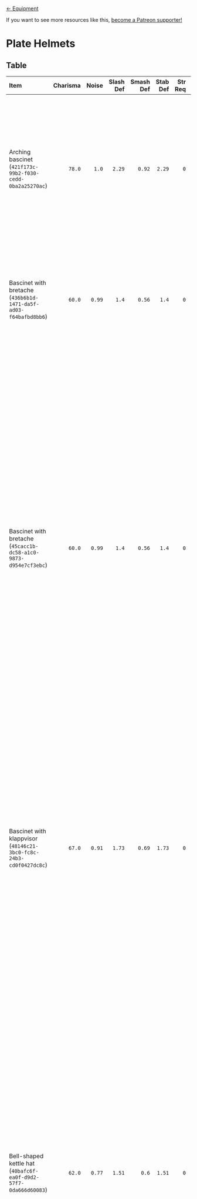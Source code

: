 <!-- TITLE: Plate Helmets -->

[&larr; Equipment](/kingdomcome/equipment)

If you want to see more resources like this, [become a Patreon supporter!](https://www.patreon.com/fireundubh)

# Plate Helmets

## Table

Item | Charisma | Noise | Slash Def | Smash Def | Stab Def | Str Req | Value | Weight | V/W Ratio | Locations
:--- | ---: | ---: | ---: | ---: | ---: | ---: | ---: | ---: | ---: | :---
Arching bascinet<br>(`421f173c-99b2-f030-cedd-0ba2a25270ac`) | `78.0` | `1.0` | `2.29` | `0.92` | `2.29` | `0` | `2419.0` | `6.0` | `403.17` | Looted from Bandit at Random Event<br>Looted from Bandit at Samopesh<br>Looted from Bandit at Vranik<br>Looted from Guard at Merhojed<br>Looted from Guard at Random Event<br>Looted from Soldier at Pribislavitz (Quest: Baptism of Fire)<br>Looted from Soldier at Talmberg (Quest: An Oath Is An Oath)<br>Looted from Soldier at Vranik<br>Stash (`2777.9685`, `1449.6133`, `107.35339`)
Bascinet with bretache<br>(`436b6b1d-1471-da5f-ad03-f64bafbd8bb6`) | `60.0` | `0.99` | `1.4` | `0.56` | `1.4` | `0` | `521.7` | `6.0` | `86.95` | Looted from Bandit at Random Event<br>Looted from Bandit at Skalitz<br>Looted from Bandit at Talmberg<br>Looted from Guard at Monastery<br>Looted from Guard at Random Event<br>Looted from Guard at Samopesh<br>Looted from Guard at Sassau<br>Sold by armourer at Rattay
Bascinet with bretache<br>(`45cacc1b-dc58-a1c0-9873-d954e7cf3ebc`) | `60.0` | `0.99` | `1.4` | `0.56` | `1.4` | `0` | `521.7` | `6.0` | `86.95` | Looted from Bandit at Highlands<br>Looted from Bandit at Pribislavitz<br>Looted from Bandit at Random Event<br>Looted from Bandit at Skalitz<br>Looted from Bandit at Talmberg (Quest: Out of the Frying Pan)<br>Looted from Bandit at Vranik<br>Looted from Guard at Ledetchko<br>Looted from Guard at Merhojed<br>Looted from Guard at Monastery<br>Looted from Guard at Neuhof<br>Looted from Guard at Random Event<br>Looted from Guard at Rattay<br>Looted from Guard at Samopesh<br>Looted from Guard at Sassau<br>Looted from Guard at Talmberg<br>Looted from Guard at Uzhitz<br>Looted from Leshek at Talmberg<br>Looted from Mercenary at Random Event<br>Looted from Soldier at Pribislavitz (Quest: Baptism of Fire)<br>Looted from Soldier at Talmberg (Quest: An Oath Is An Oath)<br>Looted from Soldier at Talmberg (Quest: Siege)<br>Looted from Soldier at Vranik<br>Looted from Townsman at Sassau<br>Looted from Villager at Talmberg<br>Sold by armourer at Rattay
Bascinet with klappvisor<br>(`48146c21-3bc0-fc8c-24b3-cd0f0427dc8c`) | `67.0` | `0.91` | `1.73` | `0.69` | `1.73` | `0` | `919.8` | `4.0` | `229.95` | Looted from Bandit at Pribislavitz (Quest: Baptism of Fire)<br>Looted from Bandit at Random Event<br>Looted from Bandit at Vranik<br>Looted from Guard at Random Event<br>Looted from Guard at Talmberg<br>Looted from Soldier at Talmberg (Quest: An Oath Is An Oath)<br>Looted from Soldier at Talmberg (Quest: Out of the Frying Pan)<br>Looted from Soldier at Talmberg (Quest: Siege)<br>Looted from Soldier at Vranik<br>Looted from Wayfaring Knight at Random Event<br>Looted from Wolflin of Kamberg at Highlands<br>Stash (`1685.7461`, `939.01147`, `40.201237`)<br>Stash (`2333.1587`, `1122.5153`, `52.913845`)
Bell-shaped kettle hat<br>(`40bafc6f-ea0f-d9d2-57f7-0da666d60083`) | `62.0` | `0.77` | `1.51` | `0.6` | `1.51` | `0` | `625.3` | `4.0` | `156.32` | Looted from Bandit at Highlands<br>Looted from Bandit at Pribislavitz<br>Looted from Bandit at Pribislavitz (Quest: Baptism of Fire)<br>Looted from Bandit at Random Event<br>Looted from Bandit at Samopesh<br>Looted from Bandit at Skalitz<br>Looted from Bandit at Talmberg<br>Looted from Bandit at Talmberg (Quest: Out of the Frying Pan)<br>Looted from Bandit at Vranik<br>Looted from Guard at Merhojed<br>Looted from Guard at Monastery<br>Looted from Guard at Random Event<br>Looted from Guard at Rattay<br>Looted from Guard at Samopesh<br>Looted from Guard at Sassau<br>Looted from Guard at Talmberg<br>Looted from Guard at Uzhitz<br>Looted from Mercenary at Random Event<br>Looted from Soldier at Pribislavitz (Quest: Baptism of Fire)<br>Looted from Soldier at Talmberg (Quest: An Oath Is An Oath)<br>Looted from Soldier at Talmberg (Quest: Out of the Frying Pan)<br>Looted from Soldier at Talmberg (Quest: Siege)<br>Looted from Soldier at Vranik<br>Looted from Townsman at Sassau<br>Looted from Vicar's guard at Uzhitz<br>Sold by armourer at Rattay<br>Stash (`2561.8518`, `447.03238`, `66.509857`)<br>`poi_sklice_east_vase1`
Common bascinet<br>(`4af19514-66e8-1a2b-67d5-6528225681b4`) | `44.0` | `0.77` | `0.62` | `0.25` | `0.62` | `0` | `86.1` | `3.0` | `28.7` | Looted from Archery master at Talmberg master archer<br>Looted from Bandit at Highlands<br>Looted from Bandit at Merhojed<br>Looted from Bandit at Pribislavitz<br>Looted from Bandit at Pribislavitz (Quest: Baptism of Fire)<br>Looted from Bandit at Random Event<br>Looted from Bandit at Samopesh<br>Looted from Bandit at Sassau<br>Looted from Bandit at Skalitz<br>Looted from Bandit at Talmberg<br>Looted from Bandit at Talmberg (Quest: Out of the Frying Pan)<br>Looted from Bandit at Vranik<br>Looted from Captain Bernard at Rattay<br>Looted from Captain Bernard at Talmberg (Quest: An Oath Is An Oath)<br>Looted from Guard at Ledetchko<br>Looted from Guard at Merhojed<br>Looted from Guard at Monastery<br>Looted from Guard at Neuhof<br>Looted from Guard at Random Event<br>Looted from Guard at Rattay<br>Looted from Guard at Samopesh<br>Looted from Guard at Sassau<br>Looted from Guard at Talmberg<br>Looted from Guard at Uzhitz<br>Looted from Mercenary at Random Event<br>Looted from Sir Robard at Pribislavitz (Quest: Baptism of Fire)<br>Looted from Sir Robard at Talmberg (Quest: Out of the Frying Pan)<br>Looted from Soldier at Pribislavitz (Quest: Baptism of Fire)<br>Looted from Soldier at Talmberg (Quest: An Oath Is An Oath)<br>Looted from Soldier at Talmberg (Quest: Out of the Frying Pan)<br>Looted from Soldier at Vranik<br>Looted from Ulrich at Sassau<br>Looted from Villager at Talmberg<br>Looted from Watchman at Merhojed<br>Quest reward: Keeping the Peace (`q_nightsWatch`)<br>Quest reward: Mayhem Near Merhojed / Where There's Smoke…[?] (`ta04_cumByMerh`)<br>Sold by blacksmith at Rattay<br>Sold by blacksmith at Samopesh<br>Sold by blacksmith at Sassau<br>Stash (`2342.1411`, `2782.5771`, `115.24609`)<br>Stash (`2694.1746`, `594.83539`, `96.380692`)
Covered bascinet<br>(`44dc0755-74c4-582d-c92c-4a54990da4b9`) | `56.0` | `0.99` | `1.18` | `0.47` | `1.18` | `0` | `365.3` | `7.0` | `52.19` | Looted from Bandit at Neuhof<br>Looted from Bandit at Pribislavitz (Quest: Baptism of Fire)<br>Looted from Bandit at Random Event<br>Looted from Bandit at Sassau<br>Looted from Bandit at Talmberg<br>Looted from Bandit at Talmberg (Quest: Out of the Frying Pan)<br>Looted from Bandit at Vranik<br>Looted from Guard at Samopesh<br>Looted from Guard at Sassau<br>Looted from Soldier at Pribislavitz (Quest: Baptism of Fire)<br>Looted from Soldier at Talmberg (Quest: An Oath Is An Oath)<br>Looted from Soldier at Vranik<br>Sold by armourer at Rattay
Cuman helmet<br>(`4582224b-55b8-82f8-4230-371ca1093db3`) | `44.0` | `0.89` | `0.62` | `0.25` | `0.62` | `0` | `86.0` | `3.0` | `28.67` | Looted from Cuman at Pribislavitz<br>Looted from Cuman at Pribislavitz (Quest: Baptism of Fire)<br>Looted from Cuman at Random Event<br>Looted from Cuman at Skalitz (Quest: Run!)<br>Looted from Cuman at Talmberg<br>Looted from Cuman at Uzhitz<br>Looted from `prib_cuman_cut` at Pribislavitz
Cuman mask<br>(`4da8f74d-dd58-6895-e0b0-bf94a31a5b92`) | `56.0` | `1.0` | `1.18` | `0.47` | `1.18` | `1` | `365.3` | `0.0` | `365.3` | Quest reward: Masquerade (`q_disguise`)
Decorated German bascinet<br>(`498ca985-c074-886b-af88-aec5b12dc7ad`) | `64.0` | `1.0` | `1.62` | `0.65` | `1.62` | `0` | `1001.0` | `7.0` | `143.0` | Looted from Bandit at Vranik<br>Sold by armourer at Rattay<br>Stash (`2257.4131`, `2007.5989`, `131.64171`)<br>Stash (`872.63831`, `274.16837`, `181.48671`)
German bascinet<br>(`4135abae-bcce-b9f7-7fff-9139b57aebbe`) | `64.0` | `1.0` | `1.62` | `0.65` | `1.62` | `0` | `790.0` | `7.0` | `112.86` | Looted from Bandit at Vranik<br>Sold by armourer at Rattay<br>Sold by armourer at Rattay
German bascinet<br>(`416efa2d-68db-6dfb-3d5d-98489f638bad`) | `64.0` | `1.0` | `1.62` | `0.65` | `1.62` | `0` | `876.8` | `7.0` | `125.26` | Sold by armourer at Rattay<br>Stash (`601.64294`, `610.69153`, `159.0554`)
German bascinet<br>(`4cd854dd-7c7c-3050-27e4-8b67b1d1338c`) | `64.0` | `1.0` | `1.62` | `0.65` | `1.62` | `0` | `790.0` | `7.0` | `112.86` | Looted from Bandit at Random Event<br>Looted from Bandit at Vranik<br>Looted from Guard at Random Event<br>Looted from Guard at Rattay<br>Looted from Soldier at Talmberg (Quest: An Oath Is An Oath)<br>Looted from Soldier at Talmberg (Quest: Siege)<br>Looted from Soldier at Vranik<br>Stash (`3869.3948`, `882.59735`, `156.86655`)
Grand bascinet<br>(`413a23a3-3d34-de11-abeb-2dfc9af846a9`) | `71.0` | `0.97` | `1.96` | `0.78` | `1.96` | `0` | `1359.5` | `5.0` | `271.9` | 
Grand bascinet<br>(`457922f9-5c5b-8caa-5df0-7449097cff90`) | `71.0` | `0.97` | `1.96` | `0.78` | `1.96` | `0` | `1359.5` | `5.0` | `271.9` | Looted from Guard at Rattay<br>Sold by armourer at Rattay<br>Sold by armourer at Rattay<br>Stash (`3158.9856`, `3838.3115`, `166.87587`)<br>`test_pickpocket_lvl15`
Hounskull<br>(`4a0b54a0-f893-122d-5171-74ac68e933ad`) | `76.0` | `1.0` | `2.18` | `0.87` | `2.18` | `0` | `1858.5` | `4.0` | `464.62` | Looted from Bandit at Pribislavitz<br>Looted from Bandit at Pribislavitz (Quest: Baptism of Fire)<br>Looted from Bandit at Random Event<br>Looted from Bandit at Skalitz<br>Looted from Bandit at Vranik<br>Looted from Guard at Merhojed<br>Looted from Guard at Random Event<br>Looted from Guard at Rattay<br>Looted from Guard at Talmberg<br>Looted from Soldier at Pribislavitz (Quest: Baptism of Fire)<br>Looted from Soldier at Talmberg (Quest: An Oath Is An Oath)<br>Looted from Soldier at Talmberg (Quest: Siege)<br>Looted from Soldier at Vranik<br>Sold by armourer at Merhojed army camp
Italian bascinet<br>(`481b929a-0e8e-05da-54c5-2939bd72e594`) | `73.0` | `1.0` | `2.07` | `0.83` | `2.07` | `0` | `1602.6` | `9.0` | `178.07` | Looted from Bandit at Pribislavitz (Quest: Baptism of Fire)<br>Looted from Bandit at Random Event<br>Looted from Bandit at Samopesh<br>Looted from Bandit at Skalitz<br>Looted from Bandit at Vranik<br>Looted from Guard at Random Event<br>Looted from Guard at Rattay<br>Looted from Guard at Talmberg<br>Looted from Soldier at Talmberg (Quest: An Oath Is An Oath)<br>Looted from Soldier at Talmberg (Quest: Out of the Frying Pan)<br>Looted from Soldier at Vranik<br>Sold by armourer at Rattay<br>Stash (`219.22037`, `3475.4016`, `76.874924`)<br>Stash (`2343.0496`, `2962.6184`, `123.14075`)
Kettle hat decorated<br>(`41c9dee4-7f56-917c-cf8d-3482bbb3ad9a`) | `51.0` | `0.75` | `0.96` | `0.38` | `0.96` | `0` | `206.9` | `4.0` | `51.73` | Looted from Guard at Rattay<br>Looted from Guard at Skalitz<br>Looted from Guard at Talmberg<br>Looted from Nightingale at Rattay<br>Looted from Soldier at Pribislavitz (Quest: Baptism of Fire)<br>Looted from Soldier at Talmberg (Quest: Siege)<br>Looted from Soldier at Vranik<br>Looted from Townsman at Rattay<br>Sold by blacksmith at Rattay<br>Sold by blacksmith at Samopesh<br>Sold by blacksmith at Sassau
Kettle hat<br>(`0082de35-b635-4b85-a9ec-95024713f3ab`) | `45.0` | `1.0` | `2.0` | `1.8` | `2.0` | `3` | `40.0` | `2.4` | `16.67` | 
Kettle hat<br>(`4a16b1e8-f30f-eea1-4329-aa3030891bbb`) | `51.0` | `0.75` | `0.96` | `0.38` | `0.96` | `0` | `206.0` | `4.0` | `51.5` | Looted from Bandit at Merhojed<br>Looted from Bandit at Neuhof<br>Looted from Bandit at Pribislavitz<br>Looted from Bandit at Pribislavitz (Quest: Baptism of Fire)<br>Looted from Bandit at Random Event<br>Looted from Bandit at Skalitz<br>Looted from Bandit at Talmberg<br>Looted from Bandit at Talmberg (Quest: Out of the Frying Pan)<br>Looted from Bandit at Vranik<br>Looted from Guard Radim at Talmberg<br>Looted from Guard at Merhojed<br>Looted from Guard at Monastery<br>Looted from Guard at Random Event<br>Looted from Guard at Rattay<br>Looted from Guard at Samopesh<br>Looted from Guard at Sassau<br>Looted from Guard at Skalitz<br>Looted from Guard at Talmberg<br>Looted from Guard at Uzhitz<br>Looted from Soldier at Pribislavitz (Quest: Baptism of Fire)<br>Looted from Soldier at Talmberg (Quest: An Oath Is An Oath)<br>Looted from Soldier at Talmberg (Quest: Out of the Frying Pan)<br>Looted from Soldier at Vranik<br>Looted from Villager at Merhojed<br>Looted from Villager at Talmberg<br>Sold by armourer at Rattay
Kettle hat<br>(`4a2e6701-7c43-b97a-0823-6e22ea1d8fb3`) | `53.0` | `0.77` | `1.07` | `0.43` | `1.07` | `0` | `262.6` | `3.0` | `87.53` | Looted from Bandit at Pribislavitz<br>Looted from Bandit at Pribislavitz (Quest: Baptism of Fire)<br>Looted from Bandit at Random Event<br>Looted from Bandit at Rattay<br>Looted from Bandit at Samopesh<br>Looted from Bandit at Skalitz<br>Looted from Bandit at Talmberg<br>Looted from Bandit at Vranik<br>Looted from Guard at Ledetchko<br>Looted from Guard at Merhojed<br>Looted from Guard at Monastery<br>Looted from Guard at Neuhof<br>Looted from Guard at Random Event<br>Looted from Guard at Rattay<br>Looted from Guard at Samopesh<br>Looted from Guard at Sassau<br>Looted from Guard at Talmberg<br>Looted from Guard at Uzhitz<br>Looted from Soldier at Pribislavitz (Quest: Baptism of Fire)<br>Looted from Soldier at Talmberg (Quest: An Oath Is An Oath)<br>Looted from Soldier at Talmberg (Quest: Out of the Frying Pan)<br>Looted from Soldier at Talmberg (Quest: Siege)<br>Looted from Soldier at Vranik<br>Looted from Townsman at Rattay<br>Looted from Townsman at Sassau<br>Looted from Villager at Rattay<br>Sold by armourer at Rattay<br>`testCrime_equipment`
Light Cuman helmet<br>(`43c6062f-7a46-aa6a-ce45-9f8b90adb7a9`) | `49.0` | `0.97` | `0.84` | `0.34` | `0.84` | `0` | `155.6` | `5.0` | `31.12` | Looted from Brawler at Skalitz<br>Looted from Cuman at Highlands<br>Looted from Cuman at Inn in the Glade<br>Looted from Cuman at Pribislavitz<br>Looted from Cuman at Pribislavitz (Quest: Baptism of Fire)<br>Looted from Cuman at Random Event<br>Looted from Cuman at Skalitz (Quest: Run!)<br>Looted from Cuman at Talmberg<br>Looted from Cuman at Uzhitz<br>Looted from Odd Bird at Skalitz<br>Looted from `prib_cumanTranslator_cut` at Pribislavitz<br>`cuman_things_test`<br>`poi_talmberk_north_chest4`
Magic Cuman mask<br>(`51d21693-820d-423a-bac5-fae8d370dcbe`) | `56.0` | `1.0` | `1.18` | `0.47` | `1.18` | `1` | `365.3` | `0.0` | `365.3` | Quest reward: Masquerade (`q_disguise`)
Old bascinet<br>(`4ad02fe1-d15c-db1f-1981-59ac21854e9c`) | `40.0` | `0.89` | `0.4` | `0.16` | `0.4` | `3` | `41.6` | `4.0` | `10.4` | None<br>Sold by blacksmith at Rattay<br>Sold by blacksmith at Samopesh<br>Sold by blacksmith at Sassau<br>`focus_combat_chest`
Open bascinet<br>(`4d60338a-8a13-40f8-9002-fcbc79fc36b1`) | `58.0` | `0.99` | `1.29` | `0.52` | `1.29` | `0` | `425.2` | `6.0` | `70.87` | Looted from Bandit at Highlands<br>Looted from Bandit at Random Event<br>Looted from Bandit at Skalitz<br>Looted from Bandit at Talmberg<br>Looted from Bandit at Vranik<br>Looted from Guard at Ledetchko<br>Looted from Guard at Merhojed<br>Looted from Guard at Monastery<br>Looted from Guard at Neuhof<br>Looted from Guard at Random Event<br>Looted from Guard at Rattay<br>Looted from Guard at Talmberg<br>Looted from Soldier at Pribislavitz (Quest: Baptism of Fire)<br>Looted from Soldier at Talmberg (Quest: An Oath Is An Oath)<br>Looted from Soldier at Talmberg (Quest: Out of the Frying Pan)<br>Looted from Soldier at Talmberg (Quest: Siege)<br>Looted from Soldier at Vranik<br>Looted from Vicar's guard at Uzhitz<br>Looted from Villager at Talmberg<br>Sold by armourer at Rattay<br>Stash (`1444.0874`, `1148.4381`, `37.080158`)
Scaly skullcap<br>(`44501763-1d31-6b8b-fb85-a57b3fce9596`) | `49.0` | `0.65` | `0.84` | `0.34` | `0.84` | `0` | `161.2` | `2.0` | `80.6` | Looted from Bandit at Highlands<br>Looted from Bandit at Neuhof<br>Looted from Bandit at Pribislavitz<br>Looted from Bandit at Pribislavitz (Quest: Baptism of Fire)<br>Looted from Bandit at Random Event<br>Looted from Bandit at Rattay<br>Looted from Bandit at Samopesh<br>Looted from Bandit at Talmberg<br>Looted from Bandit at Talmberg (Quest: Out of the Frying Pan)<br>Looted from Bandit at Vranik<br>Looted from Catchpole at Skalitz<br>Looted from Guard at Ledetchko<br>Looted from Guard at Merhojed<br>Looted from Guard at Monastery<br>Looted from Guard at Random Event<br>Looted from Guard at Rattay<br>Looted from Guard at Samopesh<br>Looted from Guard at Sassau<br>Looted from Guard at Talmberg<br>Looted from Jaroslav at Rattay<br>Looted from Soldier at Pribislavitz (Quest: Baptism of Fire)<br>Looted from Soldier at Talmberg (Quest: An Oath Is An Oath)<br>Looted from Soldier at Talmberg (Quest: Siege)<br>Looted from Soldier at Vranik<br>Looted from Villager at Samopesh<br>Sold by armourer at Rattay<br>Sold by armourer at Rattay
Skullcap<br>(`441979f2-838e-9f91-36ef-64fd17735492`) | `42.0` | `0.65` | `0.51` | `0.2` | `0.51` | `0` | `62.5` | `2.0` | `31.25` | Looted from Bandit at Highlands<br>Looted from Bandit at Neuhof<br>Looted from Bandit at Pribislavitz<br>Looted from Bandit at Pribislavitz (Quest: Baptism of Fire)<br>Looted from Bandit at Random Event<br>Looted from Bandit at Rattay Outskirts<br>Looted from Bandit at Samopesh<br>Looted from Bandit at Sassau<br>Looted from Bandit at Skalitz<br>Looted from Bandit at Talmberg<br>Looted from Bandit at Talmberg (Quest: Out of the Frying Pan)<br>Looted from Bandit at Vranik<br>Looted from Faint-hearted Knight at Random Event<br>Looted from Guard at Ledetchko<br>Looted from Guard at Merhojed<br>Looted from Guard at Monastery<br>Looted from Guard at Random Event<br>Looted from Guard at Rattay<br>Looted from Guard at Sassau<br>Looted from Guard at Talmberg<br>Looted from Janek at Rattay<br>Looted from Mercenary at Random Event<br>Looted from Miner at Skalitz<br>Looted from Ruda at Rattay<br>Looted from Soldier at Pribislavitz (Quest: Baptism of Fire)<br>Looted from Soldier at Talmberg (Quest: An Oath Is An Oath)<br>Looted from Soldier at Talmberg (Quest: Siege)<br>Looted from Soldier at Vranik<br>Looted from Suspicious man-at-arms at Highlands<br>Looted from Urban at Monastery<br>Looted from Watchman at Uzhitz<br>Sold by blacksmith at Rattay<br>Sold by blacksmith at Samopesh<br>Sold by blacksmith at Sassau
Two-piece kettle hat<br>(`447acc02-8ee6-ff70-1cb3-ccafd3ba01b3`) | `47.0` | `0.82` | `0.73` | `0.29` | `0.73` | `0` | `118.1` | `5.0` | `23.62` | Looted from Bandit at Highlands<br>Looted from Bandit at Ledetchko<br>Looted from Bandit at Merhojed<br>Looted from Bandit at Pribislavitz<br>Looted from Bandit at Pribislavitz (Quest: Baptism of Fire)<br>Looted from Bandit at Random Event<br>Looted from Bandit at Sassau<br>Looted from Bandit at Skalitz<br>Looted from Bandit at Talmberg<br>Looted from Bandit at Talmberg (Quest: Out of the Frying Pan)<br>Looted from Bandit at Vranik<br>Looted from Guard at Merhojed<br>Looted from Guard at Monastery<br>Looted from Guard at Random Event<br>Looted from Guard at Rattay<br>Looted from Guard at Skalitz<br>Looted from Guard at Talmberg<br>Looted from Miner at Skalitz<br>Looted from Soldier at Vranik<br>Looted from Villager at Talmberg<br>Looted from Villager at Uzhitz<br>Sold by blacksmith at Rattay<br>Sold by blacksmith at Samopesh<br>Sold by blacksmith at Sassau
Warhorse helmet<br>(`481cfd5b-b646-1c6b-ff58-af749941cf9e`) | `80.0` | `1.0` | `2.4` | `0.96` | `2.4` | `0` | `1.0` | `6.0` | `0.17` | Ancient map `4`
